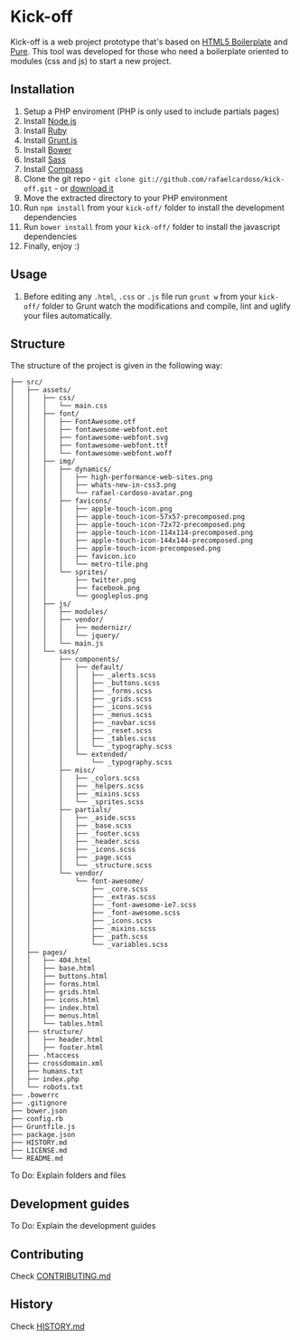 # Kick-off

Kick-off is a web project prototype that's based on [HTML5 Boilerplate](http://www.html5boilerplate.com/) and [Pure](purecss.io). This tool was developed for those who need a boilerplate oriented to modules (css and js) to start a new project.

## Installation

1. Setup a PHP enviroment (PHP is only used to include partials pages)
2. Install [Node.js](http://nodejs.org/)
3. Install [Ruby](http://www.ruby-lang.org/en/downloads/)
4. Install [Grunt.js](http://gruntjs.com/)
5. Install [Bower](http://bower.io/)
6. Install [Sass](http://sass-lang.com/)
7. Install [Compass](http://compass-style.org/install/)
8. Clone the git repo - `git clone git://github.com/rafaelcardoso/kick-off.git` - or [download it](https://github.com/rafaelcardoso/kick-off/zipball/master)
9. Move the extracted directory to your PHP environment
10. Run `npm install` from your `kick-off/` folder to install the development dependencies
11. Run `bower install` from your `kick-off/` folder to install the javascript dependencies
12. Finally, enjoy :)

## Usage

1. Before editing any `.html`, `.css` or `.js` file run `grunt w` from your `kick-off/` folder to Grunt watch the modifications and compile, lint and uglify your files automatically.

## Structure

The structure of the project is given in the following way:

```
├── src/
│   ├── assets/
│	│	├── css/
│	│	│ 	└── main.css
│	│	├── font/
│	│	│ 	├── FontAwesome.otf
│	│	│ 	├── fontawesome-webfont.eot
│	│	│ 	├── fontawesome-webfont.svg
│	│	│ 	├── fontawesome-webfont.ttf
│	│	│ 	└── fontawesome-webfont.woff
│	│	├── img/
│	│	│ 	├── dynamics/
│	│	│ 	│	├──	high-performance-web-sites.png
│	│	│ 	│	├──	whats-new-in-css3.png
│	│	│ 	│	└──	rafael-cardoso-avatar.png
│	│	│ 	├── favicons/
│	│	│ 	│	├──	apple-touch-icon.png
│	│	│ 	│	├──	apple-touch-icon-57x57-precomposed.png
│	│	│ 	│	├──	apple-touch-icon-72x72-precomposed.png
│	│	│ 	│	├──	apple-touch-icon-114x114-precomposed.png
│	│	│ 	│	├──	apple-touch-icon-144x144-precomposed.png
│	│	│ 	│	├──	apple-touch-icon-precomposed.png
│	│	│ 	│	├──	favicon.ico
│	│	│ 	│	└──	metro-tile.png
│	│	│ 	└── sprites/
│	│	│ 		├──	twitter.png
│	│	│ 		├──	facebook.png
│	│	│ 		└──	googleplus.png
│	│	├── js/
│	│	│ 	├── modules/
│	│	│ 	├── vendor/
│	│	│ 	│	├──	modernizr/
│	│	│ 	│	└──	jquery/
│	│	│ 	└── main.js
│	│	└── sass/
│	│	 	├── components/
│	│	 	│	├── default/
│	│		│ 	│	├──	_alerts.scss
│	│		│ 	│	├──	_buttons.scss
│	│		│ 	│	├──	_forms.scss
│	│		│ 	│	├──	_grids.scss
│	│		│ 	│	├──	_icons.scss
│	│		│ 	│	├──	_menus.scss
│	│		│ 	│	├──	_navbar.scss
│	│		│ 	│	├──	_reset.scss
│	│		│ 	│	├──	_tables.scss
│	│		│ 	│	└──	_typography.scss
│	│		│ 	└── extended/
│	│		│		└──	_typography.scss
│	│	 	├── misc/
│	│		│	├── _colors.scss
│	│		│	├── _helpers.scss
│	│		│	├── _mixins.scss
│	│		│	└── _sprites.scss
│	│	 	├── partials/
│	│		│	├── _aside.scss
│	│		│	├── _base.scss
│	│		│	├── _footer.scss
│	│		│	├── _header.scss
│	│		│	├── _icons.scss
│	│		│	├── _page.scss
│	│		│	└── _structure.scss
│	│	 	└── vendor/
│	│			└── font-awesome/
│	│				├── _core.scss
│	│				├── _extras.scss
│	│				├── _font-awesome-ie7.scss
│	│				├── _font-awesome.scss
│	│				├── _icons.scss
│	│				├── _mixins.scss
│	│				├── _path.scss
│	│				└── _variables.scss
│   ├── pages/ 
│	│	├── 404.html
│	│	├── base.html
│	│	├── buttons.html
│	│	├── forms.html
│	│	├── grids.html
│	│	├── icons.html
│	│	├── index.html
│	│	├── menus.html
│	│	└── tables.html
│   ├── structure/ 
│	│	├── header.html
│	│	├── footer.html
│	├── .htaccess
│	├── crossdomain.xml
│	├── humans.txt
│	├── index.php
│	└── robots.txt
├── .bowerrc
├── .gitignore
├── bower.json
├── config.rb
├── Gruntfile.js
├── package.json
├── HISTORY.md
├── LICENSE.md
└── README.md
```

To Do: Explain folders and files

## Development guides

To Do: Explain the development guides

## Contributing

Check [CONTRIBUTING.md](https://github.com/rafaelcardoso/kick-off/blob/master/README.md)

## History

Check [HISTORY.md](https://github.com/rafaelcardoso/kick-off/blob/master/HISTORY.md)